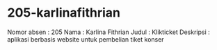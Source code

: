 # 205-karlinafithrian

Nomor absen : 205
Nama : Karlina Fithrian
Judul : Klikticket
Deskripsi : aplikasi berbasis website untuk pembelian tiket konser

